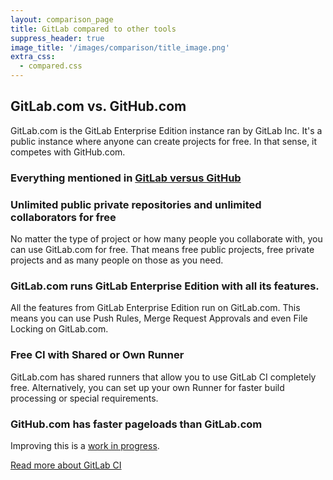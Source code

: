 ```yaml
---
layout: comparison_page
title: GitLab compared to other tools
suppress_header: true
image_title: '/images/comparison/title_image.png'
extra_css:
  - compared.css
---
```


## GitLab.com vs. GitHub.com
GitLab.com is the GitLab Enterprise Edition instance ran by GitLab Inc.
It's a public instance where anyone can create projects for free.
In that sense, it competes with GitHub.com.

### Everything mentioned in <a href='/comparison/gitlab-vs-github.html'>GitLab versus GitHub</a>

### Unlimited public private repositories and unlimited collaborators for free
No matter the type of project or how many people you collaborate with,
you can use GitLab.com for free. That means free public projects,
free private projects and as many people on those as you need.

### GitLab.com runs GitLab Enterprise Edition with all its features.
All the features from GitLab Enterprise Edition run on GitLab.com.
This means you can use Push Rules, Merge Request Approvals and even
File Locking on GitLab.com.

### Free CI with Shared or Own Runner
GitLab.com has shared runners that allow you to use GitLab CI completely
free. Alternatively, you can set up your own Runner for faster build processing
or special requirements.

### GitHub.com has faster pageloads than GitLab.com
Improving this is a [work in progress](https://gitlab.com/gitlab-com/operations/issues/42/).

[Read more about GitLab CI](/gitlab-ci)
